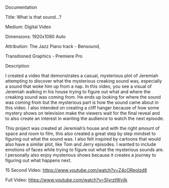 Documentation

Title: What is that sound…?

Medium: Digital Video

Dimensions: 1920x1080 Auto

Attribution: 
The Jazz Piano track - Bensound,

Transitioned Graphics - Premiere Pro


Description

I created a video that demonstrates a casual, mysterious plot of Jeremiah attempting to discover what the mysterious creaking sound was, especially a sound that woke him up from a nap. In this video, you see a visual of Jeremiah walking in his house trying to figure out what and where the creaking sound was coming from. He ends up looking for where the sound was coming from but the mysterious part is how the sound came about in this video. I also intended on creating a cliff hanger because of how some mystery shows on television make the viewers wait for the final reveal and to also create an interest in wanting the audience to watch the next episode. 

This project was created at Jeremiah’s house and with the right amount of space and room to film, this also created a great step by step mindset to figuring out what the sound was. I also felt inspired by cartoons that would also have a similar plot, like Tom and Jerry episodes. I wanted to include emotions of faces while trying to figure out what the mysterious sounds are. I personally also enjoy mysterious shows because it creates a journey to figuring out what happens next. 



15 Second Video: https://www.youtube.com/watch?v=Z4cOReoIzd8


Full Video: https://www.youtube.com/watch?v=SlyrztWvilk
